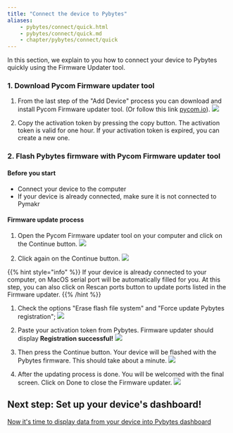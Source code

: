 ```yaml
---
title: "Connect the device to Pybytes"
aliases:
    - pybytes/connect/quick.html
    - pybytes/connect/quick.md
    - chapter/pybytes/connect/quick
---
```


In this section, we explain to you how to connect your device to Pybytes quickly using the Firmware Updater tool.

### 1. Download Pycom Firmware updater tool

1. From the last step of the "Add Device" process you can download and install Pycom Firmware updater tool. (Or follow this link [pycom.io](https://pycom.io/downloads/)).
![](/gitbook/assets/pybytes/add-device/connect-your-device-component.png)

1. Copy the activation token by pressing the copy button. The activation token is valid for one hour. If your activation token is expired, you can create a new one.


### 2. Flash Pybytes firmware with Pycom Firmware updater tool

#### Before you start
* Connect your device to the computer
* If your device is already connected, make sure it is not connected to Pymakr

#### Firmware update process

1. Open the Pycom Firmware updater tool on your computer and click on the Continue button.
![](/gitbook/assets/pybytes/add-device/fw-updater/intro-screen.png)

1. Click again on the Continue button.
![](/gitbook/assets/pybytes/add-device/fw-updater/attention-screen.png)

{{% hint style="info" %}}
If your device is already connected to your computer, on MacOS serial port will be automatically filled for you.
At this step, you can also click on Rescan ports button to update ports listed in the Firmware updater.
{{% /hint %}}

1. Check the options "Erase flash file system" and "Force update Pybytes registration";
![](/gitbook/assets/pybytes/add-device/fw-updater/settings-screen.png)

1. Paste your activation token from Pybytes. Firmware updater should display **Registration successful!**
![](/gitbook/assets/pybytes/add-device/fw-updater/activation-token-screen.png)

1. Then press the Continue button. Your device will be flashed with the Pybytes firmware. This should take about a minute.
![](/gitbook/assets/pybytes/add-device/fw-updater/update-in-progress-screen.png)

1. After the updating process is done. You will be welcomed with the final screen. Click on Done to close the Firmware updater.
![](/gitbook/assets/pybytes/add-device/fw-updater/success-screen.png)

## Next step: Set up your device's dashboard!

[Now it's time to display data from your device into Pybytes dashboard](../../dashboard)
